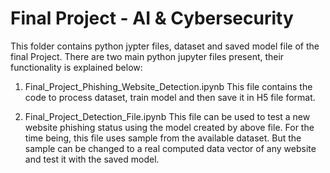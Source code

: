 
# Final Project - AI & Cybersecurity

  

This folder contains python jypter files, dataset and saved model file of the final Project. There are two main python jupyter files present, their functionality is explained below:

1. Final_Project_Phishing_Website_Detection.ipynb
This file contains the code to process dataset, train model and then save it in H5 file format.

2. Final_Project_Detection_File.ipynb
This file can be used to test a new website phishing status using the model created by above file. For the time being, this file uses sample from the available dataset. But the sample can be changed to a real computed data vector of any website and test it with the saved model.